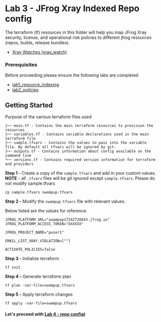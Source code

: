 # Lab 3 - JFrog Xray Indexed Repo config 

The terraform (tf) resources in this folder will help you map JFrog Xray security, license, and operational risk policies to different jfrog resources (repos, builds, release bundles).

- [Xray Watches (xray_watch)](https://registry.terraform.io/providers/jfrog/xray/latest/docs/resources/watch)
  
### Prerequisites
Before proceeding please ensure the following labs are completed
- [lab1_resource_indexing](../lab1_resource_indexing/)
- [lab2_policies](../lab2_policies/)

## Getting Started
Purpose of the various terraform files used 

```
├── main.tf - Contains the main terraform resources to provision the resources
├── variables.tf - Contains variable declarations used in the main terraform file
├── sample.tfvars - Contains the values to pass into the variable file. By default all tfvars will be ignored by git.
├── outputs.tf - Contains information about config available on the command line
└── versions.tf - Contains required version information for terraform and providers
```

**Step 1 -** Create a copy of the `sample.tfvars` and add in your custom values. **NOTE** - all `.tfvars` files will be git ignored except `sample.tfvars`. Please do not modify sample.tfvars
```
cp sample.tfvars swampup.tfvars
```

**Step 2 -** Modify the `swampup.tfvars` file with relevant values. 

Below listed are the values for reference.
```
JFROG_PLATFORM_URL="swampup17242726643.jfrog.io" 
JFROG_PLATFORM_ACCESS_TOKEN="XXXXXX"

JFROG_PROJECT_NAME="puser1"

EMAIL_LIST_XRAY_VIOLATION=[""]

ACTIVATE_POLICIES=false
```

**Step 3 -** Initialize terraform 
```
tf init
```

**Step 4 -** Generate terraform plan
```
tf plan -var-file=swampup.tfvars
```

**Step 5 -** Apply terraform changes
```
tf apply -var-file=swampup.tfvars
```

#### Let's proceed with [Lab 4 - repo config](../lab4_repo_config/))